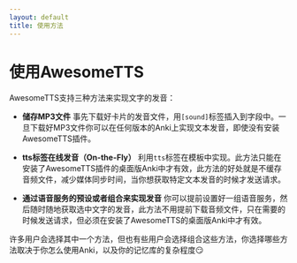 ```yaml
---
layout: default
title: 使用方法
---
```

# 使用AwesomeTTS

<!-- AwesomeTTS supports three methods for text-to-speech playback: -->

AwesomeTTS支持三种方法来实现文字的发音：

<!-- *   **Stored MP3 Audio Files**, where you record the speech      for your cards ahead of time, inserting `[sound]` tags into      your _note fields_. Once generated, these tags are natively      understood by _all versions_ of Anki, even without AwesomeTTS      installed. -->

* **储存MP3文件** 事先下载好卡片的发音文件，用`[sound]`标签插入到字段中。一旦下载好MP3文件你可以在任何版本的Anki上实现文本发音，即使没有安装AwesomeTTS插件。

<!-- *   **&ldquo;On-the-Fly&rdquo; Playback**, where you insert      special `&lt;tts&gt;` tags into your _card templates_.      These special tags are understood by any _desktop_ Anki client      with AwesomeTTS installed. No media files are stored or synchronized      with your collection, and audio is produced on-demand as you review your      cards. -->

* **tts标签在线发音（On-the-Fly）** 利用`tts`标签在模板中实现。此方法只能在安装了AwesomeTTS插件的桌面版Anki中才有效，此方法的好处就是不缓存音频文件，减少媒体同步时间，当你想获取特定文本发音的时候才发送请求。

<!-- *   **Speaking Selected Text w/ Preset Services or Groups of      Presets**, where you save a list of service configurations that      you want to use ahead of time, and then playback specific highlighted      text using the AwesomeTTS context menu, on-demand and when you want it.      This method will work with the _desktop_ version of Anki with      AwesomeTTS installed. -->

* **通过语音服务的预设或者组合来实现发音** 你可以提前设置好一组语音服务，然后随时随地获取选中文字的发音，此方法不用提前下载音频文件，只在需要的时候发送请求，但必须在安装了AwesomeTTS的桌面版Anki中才有效。

<!-- Most users will pick one method or another, but some users may choose to  combine them. Which method(s) you choose will depend on where and how you  use Anki, how complex your collection is, how much fine-tuning you like to  do, and possibly other factors. -->

许多用户会选择其中一个方法，但也有些用户会选择组合这些方法，你选择哪些方法取决于你怎么使用Anki，以及你的记忆库的复杂程度:smirk: